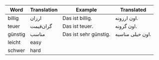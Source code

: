 
| Word    | Translation | Example               | Translated       |
| ------- | ----------- | --------------------- | ---------------- |
| billig  | ارزان       | Das ist billig.       | اون ارزونه.      |
| teuer   | گران‌قیمت   | Das ist teuer.        | اون گرونه.       |
| günstig | مناسب       | Das ist sehr günstig. | اون خیلی مناسبه. |
| leicht  | easy        |                       |                  |
| schwer  | hard        |                       |                  |
